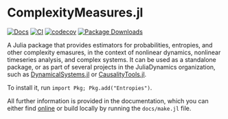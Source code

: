 # ComplexityMeasures.jl

[![Docs](https://img.shields.io/badge/docs-stable-blue.svg)](https://juliadynamics.github.io/ComplexityMeasures.jl/stable/)
[![CI](https://github.com/juliadynamics/ComplexityMeasures.jl/workflows/CI/badge.svg)](https://github.com/JuliaDynamics/ComplexityMeasures.jl/actions)
[![codecov](https://codecov.io/gh/JuliaDynamics/ComplexityMeasures.jl/branch/main/graph/badge.svg?token=6XlPGg5nRG)](https://codecov.io/gh/JuliaDynamics/ComplexityMeasures.jl)
[![Package Downloads](https://shields.io/endpoint?url=https://pkgs.genieframework.com/api/v1/badge/Entropies)](https://pkgs.genieframework.com?packages=Entropies)

A Julia package that provides estimators for probabilities, entropies, and other
complexity emasures, in the context of nonlinear dynamics, nonlinear timeseries
analysis, and complex systems. It can be used as a standalone package, or as part
of several projects in the JuliaDynamics organization, such as
[DynamicalSystems.jl](https://juliadynamics.github.io/DynamicalSystems.jl/dev/)
or [CausalityTools.jl](https://juliadynamics.github.io/CausalityTools.jl/dev/).

To install it, run `import Pkg; Pkg.add("Entropies")`.

All further information is provided in the documentation, which you can either find [online](https://juliadynamics.github.io/ComplexityMeasures.jl/dev/) or build locally by running the `docs/make.jl` file.
